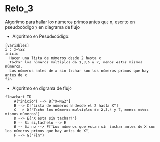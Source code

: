 # Reto_3
Algoritmo para hallar los números primos antes que n, escrito en pseudocódigo y en diagrama de flujo
- Algoritmo en Pesudocódigo:
```pseudocode
[variables]
i : x=ℕ≥2
inicio
  Hacer una lista de números desde 2 hasta x
  Tachar los números multiplos de 2,3,5 y 7, menos estos mismos números.
  Los números antes de x sin tachar son los números primos que hay antes de x
fin
```

- Algoritmo en digrama de flujo
```mermaid
flowchart TD
    A("inicio") --> B["X=ℕ≥2"]
    B --> C["Lista de números ℕ desde el 2 hasta X"]
    C --> D["Tache los números multiplos de 2,3,4 y 7, menos estos mismos números"]
    D --> E{"X esta sin tachar?"}
    E -- Si si,tachelo --> E
    E -- Si no --> F["Los números que estan sin tachar antes de X son los números primos que hay antes de X"]
    F --> G("Fin")
```



